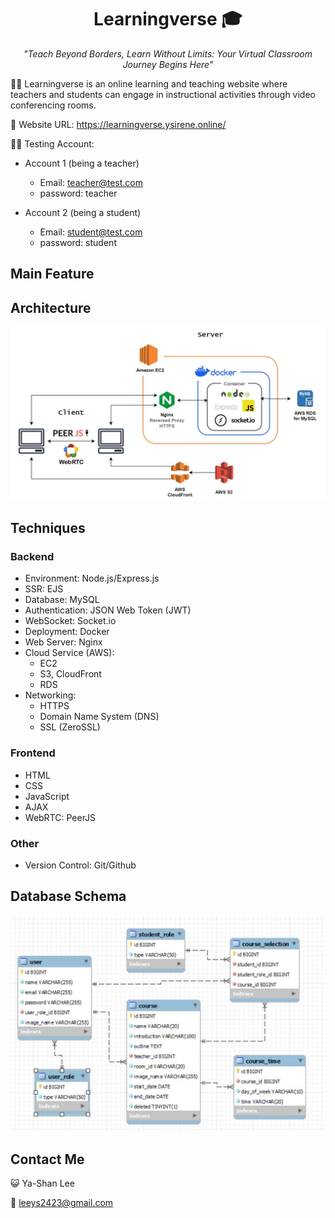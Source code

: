 <h1 align="center"> Learningverse 🎓</h1>

<p align="center"> <i>"Teach Beyond Borders, Learn Without Limits: Your Virtual Classroom Journey Begins Here"</i></p>

👩‍🏫 Learningverse is an online learning and teaching website where teachers and students can engage in instructional activities through video conferencing rooms.

🔗 Website URL: https://learningverse.ysirene.online/

👨‍💻 Testing Account:

- Account 1 (being a teacher)

  - Email: teacher@test.com
  - password: teacher

- Account 2 (being a student)
  - Email: student@test.com
  - password: student

## Main Feature

## Architecture

![architecture image](static/image/demo/architecture.JPG)

## Techniques

### Backend

- Environment: Node.js/Express.js
- SSR: EJS
- Database: MySQL
- Authentication: JSON Web Token (JWT)
- WebSocket: Socket.io
- Deployment: Docker
- Web Server: Nginx
- Cloud Service (AWS):
  - EC2
  - S3, CloudFront
  - RDS
- Networking:
  - HTTPS
  - Domain Name System (DNS)
  - SSL (ZeroSSL)

### Frontend

- HTML
- CSS
- JavaScript
- AJAX
- WebRTC: PeerJS

### Other

- Version Control: Git/Github

## Database Schema

![database schema image](static/image/demo/database_schema.JPG)

## Contact Me

😺 Ya-Shan Lee

📧 leeys2423@gmail.com

